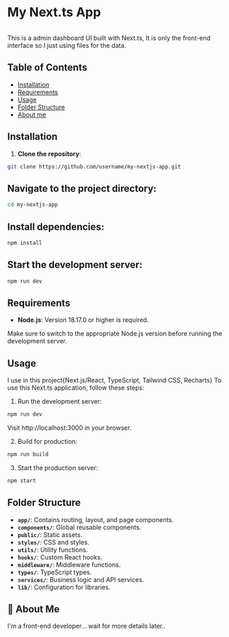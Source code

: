 # My Next.ts App

<img src="/images/screen.png" alt="" />

This is a admin dashboard UI built with Next.ts, It is only the front-end interface so I just using files for the data. 

## Table of Contents

- [Installation](#installation)
- [Requirements](#requirements)
- [Usage](#usage)
- [Folder Structure](#folder-structure)
- [About me](#about-me)

## Installation

1. **Clone the repository**:

```bash
git clone https://github.com/username/my-nextjs-app.git
```

## Navigate to the project directory:

```bash
cd my-nextjs-app
```

## Install dependencies:

```bash
npm install
```

## Start the development server:

```bash
npm run dev
```

## Requirements

- **Node.js**: Version 18.17.0 or higher is required.

Make sure to switch to the appropriate Node.js version before running the development server.

## Usage

I use in this project{Next.js/React, TypeScript, Tailwind CSS, Recharts} To use this Next.ts application, follow these steps:

1. Run the development server:

```bash
npm run dev
```

Visit http://localhost:3000 in your browser.

2. Build for production:

```bash
npm run build
```

3. Start the production server:

```bash
npm start
```

## Folder Structure

- **`app/`**: Contains routing, layout, and page components.
- **`components/`**: Global reusable components.
- **`public/`**: Static assets.
- **`styles/`**: CSS and styles.
- **`utils/`**: Utility functions.
- **`hooks/`**: Custom React hooks.
- **`middleware/`**: Middleware functions.
- **`types/`**: TypeScript types.
- **`services/`**: Business logic and API services.
- **`lib/`**: Configuration for libraries.


## 🚀 About Me
I'm a front-end developer... wait for more details later..